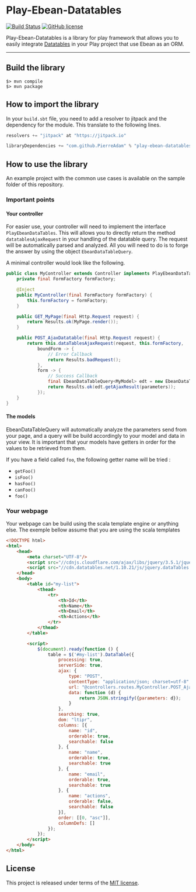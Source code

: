 # Play-Ebean-Datatables

[![Build Status](https://travis-ci.com/PierreAdam/play-ebean-datatables.svg?branch=master)](https://travis-ci.com/PierreAdam/play-ebean-datatables)
[![GitHub license](https://img.shields.io/badge/license-MIT-blue.svg)](https://raw.githubusercontent.com/PierreAdam/play-ebean-datatables/master/LICENSE)

Play-Ebean-Datatables is a library for play framework that allows you to easily integrate [Datatables](https://datatables.net/) in your Play project that use Ebean as an ORM.
*****

## Build the library

```shell
$> mvn compile
$> mvn package
```


## How to import the library

In your ```build.sbt``` file, you need to add a resolver to jitpack and the dependency for the module. This translate to the following lines.

```scala
resolvers += "jitpack" at "https://jitpack.io"

libraryDependencies += "com.github.PierreAdam" % "play-ebean-datatables" % "release~20.08u1"
```

## How to use the library

An example project with the common use cases is available on the sample folder of this repository.


### Important points

#### Your controller

For easier use, your controller will need to implement the interface `PlayEbeanDataTables`.
This will allows you to directly return the method `datatablesAjaxRequest` in your handling of the datatable query.
The request will be automatically parsed and analyzed. All you will need to do is to forge the answer by using the object `EbeanDataTableQuery`.

A minimal controller would look like the following.

```java
public class MyController extends Controller implements PlayEbeanDataTables {
    private final FormFactory formFactory;

    @Inject
    public MyController(final FormFactory formFactory) {
        this.formFactory = formFactory;
    }

    public GET_MyPage(final Http.Request request) {
        return Results.ok(MyPage.render());
    }

    public POST_AjaxDatatable(final Http.Request request) {
        return this.dataTablesAjaxRequest(request, this.formFactory,
            boundForm -> {
                // Error Callback
                return Results.badRequest();
            },
            form -> {
                // Success Callback
                final EbeanDataTableQuery<MyModel> edt = new EbeanDataTableQuery<>(MyModel.class);
                return Results.ok(edt.getAjaxResult(parameters));
            });
    }
}
```

#### The models

EbeanDataTableQuery will automatically analyze the parameters send from your page, and a query will be build accordingly to your model and data in your view.
It is important that your models have getters in order for the values to be retrieved from them.

If you have a field called `foo`, the following getter name will be tried :

- `getFoo()`
- `isFoo()`
- `hasFoo()`
- `canFoo()`
- `foo()`

### Your webpage

Your webpage can be build using the scala template engine or anything else. The exemple bellow assume that you are using the scala templates

```html
<!DOCTYPE html>
<html>
    <head>
        <meta charset="UTF-8"/>
        <script src="//cdnjs.cloudflare.com/ajax/libs/jquery/3.5.1/jquery.min.js"></script>
        <script src="//cdn.datatables.net/1.10.21/js/jquery.dataTables.js"></script>
    </head>
    <body>
        <table id="my-list">
            <thead>
                <tr>
                    <th>Id</th>
                    <th>Name</th>
                    <th>Email</th>
                    <th>Actions</th>
                </tr>
            </thead>
        </table>

        <script>
            $(document).ready(function () {
                table = $('#my-list').DataTable({
                    processing: true,
                    serverSide: true,
                    ajax: {
                        type: "POST",
                        contentType: "application/json; charset=utf-8",
                        url: "@controllers.routes.MyController.POST_AjaxDatatable",
                        data: function (d) {
                            return JSON.stringify({parameters: d});
                        }
                    },
                    searching: true,
                    dom: "ltipr",
                    columns: [{
                        name: "id",
                        orderable: true,
                        searchable: false
                    }, {
                        name: "name",
                        orderable: true,
                        searchable: true
                    }, {
                        name: "email",
                        orderable: true,
                        searchable: true
                    }, {
                        name: "actions",
                        orderable: false,
                        searchable: false
                    }],
                    order: [[0, "asc"]],
                    columnDefs: []
                });
            });
        </script>
    </body>
</html>
```

## License
This project is released under terms of the [MIT license](https://raw.githubusercontent.com/PierreAdam/play-ebean-datatables/master/LICENSE).
